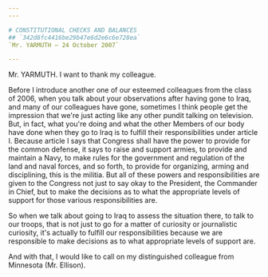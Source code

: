 ```yaml
---
---

# CONSTITUTIONAL CHECKS AND BALANCES
## `342d8fc4416be29b47e6d2e6c6e728ea`
`Mr. YARMUTH — 24 October 2007`

---
```



Mr. YARMUTH. I want to thank my colleague.

Before I introduce another one of our esteemed colleagues from the 
class of 2006, when you talk about your observations after having gone 
to Iraq, and many of our colleagues have gone, sometimes I think people 
get the impression that we're just acting like any other pundit talking 
on television. But, in fact, what you're doing and what the other 
Members of our body have done when they go to Iraq is to fulfill their 
responsibilities under article I. Because article I says that Congress 
shall have the power to provide for the common defense, it says to 
raise and support armies, to provide and maintain a Navy, to make rules 
for the government and regulation of the land and naval forces, and so 
forth, to provide for organizing, arming and disciplining, this is the 
militia. But all of these powers and responsibilities are given to the 
Congress not just to say okay to the President, the Commander in Chief, 
but to make the decisions as to what the appropriate levels of support 
for those various responsibilities are.

So when we talk about going to Iraq to assess the situation there, to 
talk to our troops, that is not just to go for a matter of curiosity or 
journalistic curiosity, it's actually to fulfill our responsibilities 
because we are responsible to make decisions as to what appropriate 
levels of support are.

And with that, I would like to call on my distinguished colleague 
from Minnesota (Mr. Ellison).